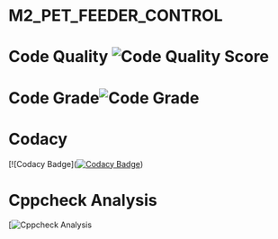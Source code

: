 # M2_PET_FEEDER_CONTROL
# Code Quality ![Code Quality Score]()
# Code Grade![Code Grade]()
# Codacy 
[![Codacy Badge]([![Codacy Badge](https://app.codacy.com/project/badge/Grade/49bdb6cf498f4419b789ac681d2157e8)](https://www.codacy.com/gh/Gayathri-karthikeyan/M2_PET_FEEDER_CONTROL/dashboard?utm_source=github.com&amp;utm_medium=referral&amp;utm_content=Gayathri-karthikeyan/M2_PET_FEEDER_CONTROL&amp;utm_campaign=Badge_Grade))
# Cppcheck Analysis
[![Cppcheck Analysis]()
